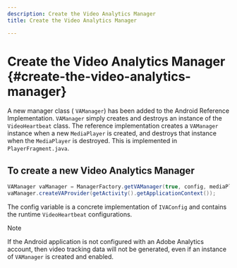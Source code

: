 ```yaml
---
description: Create the Video Analytics Manager
title: Create the Video Analytics Manager

---
```


# Create the Video Analytics Manager {#create-the-video-analytics-manager}

A new manager class ( `VAManager`) has been added to the Android Reference Implementation. `VAManager` simply creates and destroys an instance of the `VideoHeartbeat` class. The reference implementation creates a `VAManager` instance when a new `MediaPlayer` is created, and destroys that instance when the `MediaPlayer` is destroyed. This is implemented in `PlayerFragment.java`. 

## To create a new Video Analytics Manager

   ```java
   VAManager vaManager = ManagerFactory.getVAManager(true, config, mediaPlayer);  
   vaManager.createVAProvider(getActivity().getApplicationContext()); 
   ```

   The config variable is a concrete implementation of `IVAConfig` and contains the runtime `VideoHeartbeat` configurations.

   >[!NOTE]
   >
   >If the Android application is not configured with an Adobe Analytics account, then video tracking data will not be generated, even if an instance of `VAManager` is created and enabled.

